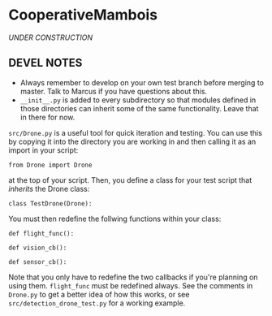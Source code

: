 # CooperativeMambois

*UNDER CONSTRUCTION*

## DEVEL NOTES

* Always remember to develop on your own test branch before merging to master. Talk to Marcus if you have questions about this.
* ``__init__.py`` is added to every subdirectory so that modules defined in those directories can inherit some of the same functionality. Leave that in there for now.

``src/Drone.py`` is a useful tool for quick iteration and testing. You can use this by copying it into the directory you are working in and then calling it as an import in your script:

```
from Drone import Drone
```

 at the top of your script. Then, you define a class for your test script that *inherits* the Drone class:

 ```
 class TestDrone(Drone):
 ```

 You must then redefine the follwing functions within your class:

 ```
 def flight_func():

 def vision_cb():

 def sensor_cb():
 ```

 Note that you only have to redefine the two callbacks if you're planning on using them. ``flight_func`` must be redefined always. See the comments in ``Drone.py`` to get a better idea of how this works, or see ``src/detection_drone_test.py`` for a working example.
